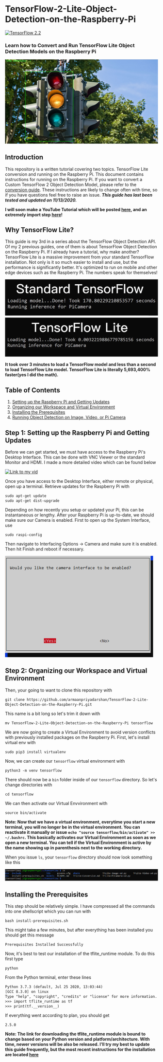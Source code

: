 # TensorFlow-2-Lite-Object-Detection-on-the-Raspberry-Pi
[![TensorFlow 2.2](https://img.shields.io/badge/TensorFlow-2.2-FF6F00?logo=tensorflow)](https://github.com/tensorflow/tensorflow/releases/tag/v2.2.0)
### Learn how to Convert and Run TensorFlow Lite Object Detection Models on the Raspberry Pi
<p align="center">
  <img src="doc/Screenshot 2020-11-14 144537.png">
</p>

## Introduction
This repository is a written tutorial covering two topics. TensorFlow Lite conversion and running on the Raspberry Pi. This document contains instructions for running on the Raspberry Pi. If you want to convert a Custom TensorFlow 2 Object Detection Model, please refer to the [conversion guide](https://github.com/armaanpriyadarshan/TensorFlow-2-Lite-Object-Detection-on-the-Raspberry-Pi/blob/main/TFLite-Conversion.md). These instructions are likely to change often with time, so if you have questions feel free to raise an issue. ***This guide has last been tested and updated on 11/13/2020.***

**I will soon make a YouTube Tutorial which will be posted [here](), and an extremely import step [here](https://www.youtube.com/channel/UCT9t2Bug62RDUfSBcPt0Bzg?sub_confirmation=1)!**

## Why TensorFlow Lite?
This guide is my 3rd in a series about the TensorFlow Object Detection API. Of my 2 previous guides, one of them is about TensorFlow Object Detection on the Raspberry Pi. If I already have a tutorial, why make another? TensorFlow Lite is a massive improvement from your standard TensorFlow installation. Not only is it so much easier to install and use, but the performance is significantly better. It's optimized to run on mobile and other edge devices such as the Raspberry Pi. The numbers speak for themselves!
<p align="left">
  <img src="doc/tf vs tflite.png">
</p>

**It took over 3 minutes to load a TensorFlow model and less than a second to load TensorFlow Lite model. TensorFlow Lite is literally 5,693,400% faster(yes I did the math).**

## Table of Contents
1. [Setting up the Raspberry Pi and Getting Updates](https://github.com/armaanpriyadarshan/TensorFlow-2-Lite-Object-Detection-on-the-Raspberry-Pi/blob/main/README.md#step-1-setting-up-the-raspberry-pi-and-getting-updates)
2. [Organizing our Workspace and Virtual Environment](https://github.com/armaanpriyadarshan/TensorFlow-2-Lite-Object-Detection-on-the-Raspberry-Pi/blob/main/README.md#step-2-organizing-our-workspace-and-virtual-environment)
3. [Installing the Prerequisites]()
4. [Running Object Detection on Image, Video, or Pi Camera]()

## Step 1: Setting up the Raspberry Pi and Getting Updates
Before we can get started, we must have access to the Raspberry Pi's Desktop Interface. This can be done with VNC Viewer or the standard Monitor and HDMI. I made a more detailed video which can be found below

[![Link to my vid](https://github.com/armaanpriyadarshan/Object-Detection-on-Raspberry-Pi/blob/master/doc/Raspi%20vid.png)](https://www.youtube.com/watch?v=jVzMRlCNO3U)

Once you have access to the Desktop Interface, either remote or physical, open up a terminal. Retrieve updates for the Raspberry Pi with

```
sudo apt-get update
sudo apt-get dist-upgrade
```

Depending on how recently you setup or updated your Pi, this can be instantaneous or lengthy. After your Raspberry Pi is up-to-date, we should make sure our Camera is enabled. First to open up the System Interface, use

```
sudo raspi-config
```

Then navigate to Interfacing Options -> Camera and make sure it is enabled. Then hit Finish and reboot if necessary.

<p align="left">
  <img src="doc/Camera Interface.png">
</p>

## Step 2: Organizing our Workspace and Virtual Environment

Then, your going to want to clone this repository with

```
git clone https://github.com/armaanpriyadarshan/TensorFlow-2-Lite-Object-Detection-on-the-Raspberry-Pi.git
```

This name is a bit long so let's trim it down with

```
mv TensorFlow-2-Lite-Object-Detection-on-the-Raspberry-Pi tensorflow
```

We are now going to create a Virtual Environment to avoid version conflicts with previously installed packages on the Raspberry Pi. First, let's install virtual env with

```
sudo pip3 install virtualenv
```

Now, we can create our ```tensorflow``` virtual environment with

```
python3 -m venv tensorflow
```

There should now be a ```bin``` folder inside of our ```tensorflow``` directory. So let's change directories with

```
cd tensorflow
```

We can then activate our Virtual Envvironment with

```
source bin/activate
```

**Note: Now that we have a virtual environment, everytime you start a new terminal, you will no longer be in the virtual environment. You can reactivate it manually or issue ```echo "source tensorflow/bin/activate" >> ~/.bashrc```. This basically activates our Virtual Environment as soon as we open a new terminal. You can tell if the Virtual Environment is active by the name showing up in parenthesis next to the working directory.**

When you issue ```ls```, your ```tensorflow``` directory should now look something like this

<p align="left">
  <img src="doc/directory.png">
</p>

## Installing the Prerequisites
This step should be relatively simple. I have compressed all the commands into one shellscript which you can run with
```
bash install-prerequisites.sh
```
This might take a few minutes, but after everything has been installed you should get this message
```
Prerequisites Installed Successfully
```
Now, it's best to test our installation of the tflite_runtime module. To do this first type
```
python
```
From the Python terminal, enter these lines
```
Python 3.7.3 (default, Jul 25 2020, 13:03:44)
[GCC 8.3.0] on linux
Type "help", "copyright", "credits" or "license" for more information.
>>> import tflite_runtime as tf
>>> print(tf.__version__)
```
If everything went according to plan, you should get 
```
2.5.0
```
**Note: The link for downloading the tflite_runtime module is bound to change based on your Python version and platform/architecture. With time, newer versions will be also be released. I'll try my best to update this guide frequently, but the most recent instructions for the installation are located [here](https://www.tensorflow.org/lite/guide/python)**
